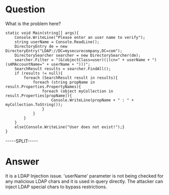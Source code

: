 # Question
 
What is the problem here?
 
```
static void Main(string[] args){
    Console.WriteLine("Please enter an user name to verify");
    string userName = Console.ReadLine();
    DirectoryEntry de = new DirectoryEntry("LDAP://DC=mysecurecompany,DC=com");
    DirectorySearcher searcher = new DirectorySearcher(de);
    searcher.Filter = "(&(objectClass=user)(|(cn=" + userName + ")(sAMAccountName=" + userName + ")))"; 
    SearchResult results = searcher.FindAll();
    if (results != null){
        foreach (SearchResult result in results){
            foreach (string propName in result.Properties.PropertyNames){
                foreach (object myCollection in result.Properties[propName]){
                    Console.WriteLine(propName + " : " + myCollection.ToString());
                }
            }
        }
    }
    else{Console.WriteLine("User does not exist!");}
}
```
 
-----SPLIT-----
 
# Answer

It is a LDAP Injection issue. 'userName' parameter is not being checked for any malicious LDAP chars and it is used in query directly. The attacker can inject LDAP special chars to bypass restrictions.